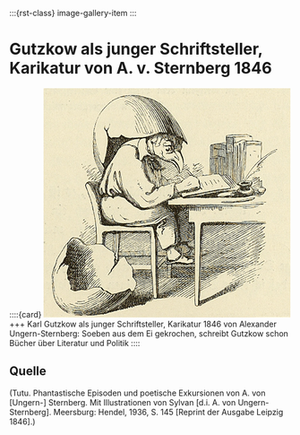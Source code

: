 :::{rst-class} image-gallery-item
:::
# Gutzkow als junger Schriftsteller, Karikatur von A. v. Sternberg 1846

::::{card}
[![](GuBi1848-large.jpg)](GuBi1848-large.jpg)
+++
Karl Gutzkow als junger Schriftsteller, Karikatur 1846 von Alexander Ungern-Sternberg: Soeben aus dem Ei gekrochen, schreibt Gutzkow schon Bücher über Literatur und Politik
::::

## Quelle

(Tutu. Phantastische Episoden und poetische Exkursionen von A. von [Ungern-] Sternberg. Mit Illustrationen von Sylvan [d.i. A. von Ungern-Sternberg]. Meersburg: Hendel, 1936, S. 145 [Reprint der Ausgabe Leipzig 1846].)
